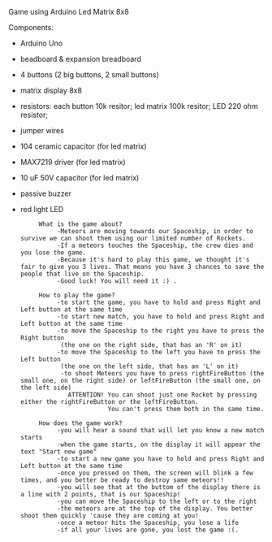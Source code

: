 Game using Arduino Led Matrix 8x8
          
  Components: 
  * Arduino Uno
  * beadboard & expansion breadboard
  * 4 buttons (2 big buttons, 2 small buttons)
  * matrix display 8x8
  * resistors: each button 10k resitor;  led matrix 100k resitor; LED 220 ohm resistor;
  * jumper wires                  
  * 104 ceramic capacitor (for led matrix)
  * MAX7219 driver (for led matrix)
  * 10 uF 50V capacitor (for led matrix)
  * passive buzzer
  * red light LED
 
                   
             What is the game about? 
                  -Meteors are moving towards our Spaceship, in order to survive we can shoot them using our limited number of Rockets.
                  -If a meteors touches the Spaceship, the crew dies and you lose the game.
                  -Because it's hard to play this game, we thought it's fair to give you 3 lives. That means you have 3 chances to save the people that live on the Spaceship.
                  -Good luck! You will need it :) .
                      
             How to play the game?
                  -to start the game, you have to hold and press Right and Left button at the same time
                  -to start new match, you have to hold and press Right and Left button at the same time
                  -to move the Spaceship to the right you have to press the Right button 
                   (the one on the right side, that has an 'R' on it)
                  -to move the Spaceship to the left you have to press the Left button 
                   (the one on the left side, that has an 'L' on it)
                   -to shoot Meteors you have to press rightFireButton (the small one, on the right side) or leftFireButton (the small one, on the left side)
                     ATTENTION! You can shoot just one Rocket by pressing either the rightFireButton or the leftFireButton.
                                You can't press them both in the same time.
             
             How does the game work?
                  -you will hear a sound that will let you know a new match starts
                  -when the game starts, on the display it will appear the text "Start new game"
                  -to start a new game you have to hold and press Right and Left button at the same time
                  -once you pressed on them, the screen will blink a few times, and you better be ready to destroy same meteors!!
                  -you will see that at the buttom of the display there is a line with 2 points, that is our Spaceship!
                  -you can move the Spaceship to the left or to the right
                  -the meteors are at the top of the display. You better shoot them quickly 'cause they are coming at you!
                  -once a meteor hits the Spaceship, you lose a life
                  -if all your lives are gone, you lost the game :(.
                  
                  
                  
                  
               
                      
